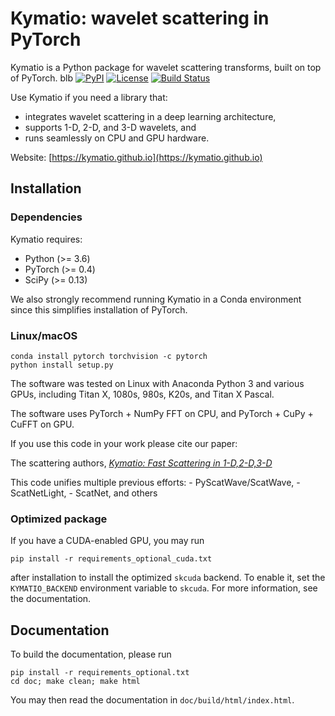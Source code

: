 Kymatio: wavelet scattering in PyTorch
======================================

Kymatio is a Python package for wavelet scattering transforms, built on top of PyTorch.
blb
[![PyPI](https://img.shields.io/badge/python-3.6-blue.svg)]()
[![License](https://img.shields.io/badge/License-BSD%203--Clause-blue.svg)](https://opensource.org/licenses/BSD-3-Clause)
[![Build Status](https://travis-ci.org/kymatio/kymatio.svg?branch=master)](https://travis-ci.org/kymatio/kymatio)


Use Kymatio if you need a library that:
* integrates wavelet scattering in a deep learning architecture,
* supports 1-D, 2-D, and 3-D wavelets, and
* runs seamlessly on CPU and GPU hardware.

Website: [https://kymatio.github.io](https://kymatio.github.io)


## Installation

### Dependencies

Kymatio requires:

* Python (>= 3.6)
* PyTorch (>= 0.4)
* SciPy (>= 0.13)

We also strongly recommend running Kymatio in a Conda environment since this
simplifies installation of PyTorch.

### Linux/macOS

```
conda install pytorch torchvision -c pytorch
python install setup.py
```


The software was tested on Linux with Anaconda Python 3 and
various GPUs, including Titan X, 1080s, 980s, K20s, and Titan X Pascal.

The software uses PyTorch + NumPy FFT on CPU, and PyTorch + CuPy + CuFFT on GPU.


If you use this code in your work please cite our paper:

The scattering authors, [*Kymatio: Fast Scattering in 1-D,2-D,3-D*]()

This code unifies multiple previous efforts:
    - PyScatWave/ScatWave,
    - ScatNetLight,
    - ScatNet, and others

### Optimized package

If you have a CUDA-enabled GPU, you may run

```
pip install -r requirements_optional_cuda.txt
```

after installation to install the optimized `skcuda` backend. To enable it, set
the `KYMATIO_BACKEND` environment variable to `skcuda`. For more information,
see the documentation.


## Documentation

To build the documentation, please run

```
pip install -r requirements_optional.txt
cd doc; make clean; make html
```

You may then read the documentation in `doc/build/html/index.html`.
